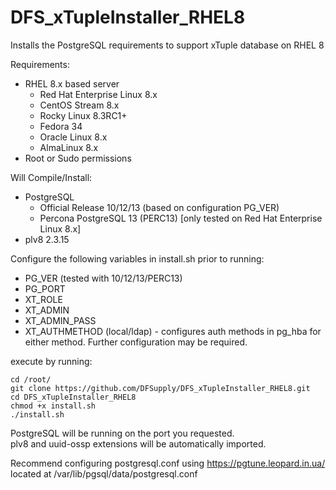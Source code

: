 # DFS_xTupleInstaller_RHEL8  
Installs the PostgreSQL requirements to support xTuple database on RHEL 8  

Requirements:
- RHEL 8.x based server
  - Red Hat Enterprise Linux 8.x
  - CentOS Stream 8.x
  - Rocky Linux 8.3RC1+
  - Fedora 34
  - Oracle Linux 8.x
  - AlmaLinux 8.x
- Root or Sudo permissions

Will Compile/Install:
- PostgreSQL
  - Official Release 10/12/13 (based on configuration PG_VER)
  - Percona PostgreSQL 13 (PERC13) [only tested on Red Hat Enterprise Linux 8.x]
- plv8 2.3.15

Configure the following variables in install.sh prior to running:
- PG_VER (tested with 10/12/13/PERC13)
- PG_PORT
- XT_ROLE
- XT_ADMIN
- XT_ADMIN_PASS
- XT_AUTHMETHOD (local/ldap) - configures auth methods in pg_hba for either method. Further configuration may be required.

execute by running:
```
cd /root/
git clone https://github.com/DFSupply/DFS_xTupleInstaller_RHEL8.git
cd DFS_xTupleInstaller_RHEL8
chmod +x install.sh
./install.sh
```

PostgreSQL will be running on the port you requested.  
plv8 and uuid-ossp extensions will be automatically imported.  

Recommend configuring postgresql.conf using https://pgtune.leopard.in.ua/  
located at /var/lib/pgsql/data/postgresql.conf
